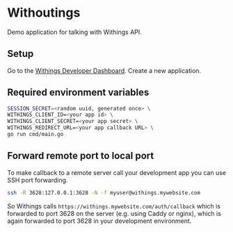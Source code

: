 # Withoutings

Demo application for talking with Withings API.

## Setup

Go to the [Withings Developer Dashboard](https://developer.withings.com/dashboard/).
Create a new application.

## Required environment variables

```bash
SESSION_SECRET=<random uuid, generated once> \
WITHINGS_CLIENT_ID=<your app id> \
WITHINGS_CLIENT_SECRET=<your app secret> \
WITHINGS_REDIRECT_URL=<your app callback URL> \
go run cmd/main.go
```

## Forward remote port to local port

To make callback to a remote server call your development app you can
use SSH port forwarding.

```bash
ssh -R 3628:127.0.0.1:3628 -N -f myuser@withings.mywebsite.com
```

So Withings calls `https://withings.mywebsite.com/auth/callback` which is
forwarded to port 3628 on the server (e.g. using Caddy or nginx), which
is again forwarded to port 3628 in your development environment.
